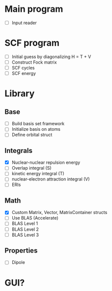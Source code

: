 # Main program

- [ ] Input reader

# SCF program

- [ ] Initial guess by diagonalizing H = T + V
- [ ] Construct Fock matrix 
- [ ] SCF cycles
- [ ] SCF energy

# Library

## Base
- [ ] Build basis set framework
- [ ] Initialize basis on atoms
- [ ] Define orbital struct

## Integrals
- [x] Nuclear-nuclear repulsion energy
- [ ] Overlap integral (S)
- [ ] kinetic energy integral (T)
- [ ] nuclear-electron attraction integral (V)
- [ ] ERIs

## Math
- [x] Custom Matrix, Vector, MatrixContainer structs
- [ ] Use BLAS (Accelerate)
- [ ] BLAS Level 1
- [ ] BLAS Level 2
- [ ] BLAS Level 3

## Properties
- [ ] Dipole

# GUI?